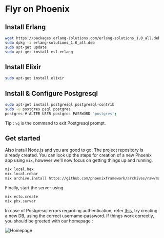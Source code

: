 # Flyr on Phoenix

## Install Erlang

```bash
wget https://packages.erlang-solutions.com/erlang-solutions_1.0_all.deb
sudo dpkg -i erlang-solutions_1.0_all.deb
sudo apt-get update
sudo apt-get install esl-erlang
```

## Install Elixir

```bash
sudo apt-get install elixir
```

## Install & Configure Postgresql

```bash
sudo apt-get install postgresql postgresql-contrib
sudo -u postgres psql postgres
postgres-# ALTER USER postgres PASSWORD 'postgres';
```
Tip : ```\q``` is the command to exit Postgresql prompt.

## Get started

Also install Node.js and you are good to go. The project repository is already created. You can look up the steps for creation of a new Phoenix app using ```mix```, however we'll now focus on getting things up and running.

```bash
mix local.hex
mix local.rebar
mix archive.install https://github.com/phoenixframework/archives/raw/master/phx_new.ez
```

Finally, start the server using
```bash
mix ecto.create
mix phx.server
```

In case of Postgresql errors regarding authentication, refer [this](https://stackoverflow.com/questions/7695962/postgresql-password-authentication-failed-for-user-postgres), try creating a new DB, using the correct username-password. If things work correctly, you should be greeted with our homepage :

![Homepage](https://i.imgur.com/0JVTu3O.png)